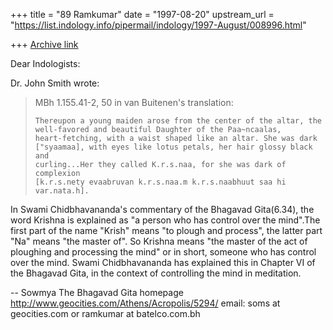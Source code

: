 +++
title = "89 Ramkumar"
date = "1997-08-20"
upstream_url = "https://list.indology.info/pipermail/indology/1997-August/008996.html"

+++
[Archive link](https://list.indology.info/pipermail/indology/1997-August/008996.html)

Dear Indologists:

Dr. John Smith wrote:

> MBh 1.155.41-2, 50 in van Buitenen's translation:
> 
>     Thereupon a young maiden arose from the center of the altar, the
>     well-favored and beautiful Daughter of the Paa~ncaalas,
>     heart-fetching, with a waist shaped like an altar. She was dark
>     ["syaamaa], with eyes like lotus petals, her hair glossy black and
>     curling...Her they called K.r.s.naa, for she was dark of complexion
>     [k.r.s.nety evaabruvan k.r.s.naa.m k.r.s.naabhuut saa hi var.nata.h].

In Swami Chidbhavananda's commentary of the Bhagavad Gita(6.34), the
word Krishna is explained as "a person who has control over the
mind".The first part of the name "Krish" means "to plough and process",
the latter part "Na" means "the master of". So Krishna means "the master
of the act of ploughing and processing the mind" or in short, someone
who has control over the mind. Swami Chidbhavananda has explained this
in Chapter VI of the Bhagavad Gita, in the context of controlling the
mind in meditation.

-- 
Sowmya
The Bhagavad Gita homepage
http://www.geocities.com/Athens/Acropolis/5294/
email: soms at geocities.com or ramkumar at batelco.com.bh





